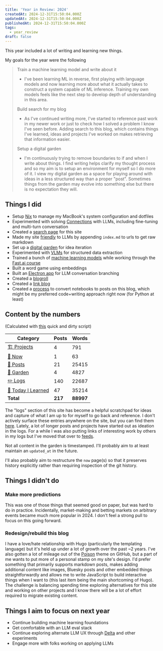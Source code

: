 ```yaml
---
title: 'Year in Review: 2024'
createdAt: 2024-12-31T15:50:04.000Z
updatedAt: 2024-12-31T15:50:04.000Z
publishedAt: 2024-12-31T15:50:04.000Z
tags:
  - year_review
draft: false
---
```


This year included a lot of writing and learning new things.

My goals for the year were the following

> Train a machine learning model and write about it
>
> - I've been learning ML in reverse, first playing with language models and now learning more about what it actually takes to construct a system capable of ML inference. Training my own models feels like the next step to develop depth of understanding in this area.
>
> Build search for my blog
>
> - As I've continued writing more, I've started to reference past work in my newer work or just to check how I solved a problem I know I've seen before. Adding search to this blog, which contains things I've learned, ideas and projects I've worked on makes retrieving that information easier.
>
> Setup a digital garden
>
> - I'm continuously trying to remove boundaries to if and when I write about things. I find writing helps clarify my thought process and so my aim is to setup an environment for myself so I do more of it. I view my digital garden as a space for playing around with ideas in a less structured way than a proper "post". Sometimes things from the garden may evolve into something else but there is no expectation they will.

## Things I did

- Setup [Nix](https://github.com/danielcorin/nix-config/) to manage my MacBook's system configuration and dotfiles
- Experimented with solving [Connections](/tags/connections) with LLMs, including fine-tuning and multi-turn conversation
- Created a [search page](/search) for this site
- Made my site [friendly](/posts/2024/2024-year-in-review/index.md) to LLMs by appending `index.md` to urls to get raw markdown
- Set up a [digital garden](https://github.com/danielcorin/blog/tree/main/content/garden) for idea iteration
- Experimented with [VLMs](/tags/vlms/) for structured data extraction
- Trained a bunch of [machine learning models](/tags/course.fast.ai) while working through the [Fast.ai course](https://course.fast.ai/)
- Built a word game using embeddings
- Built an [Electron app](/projects/delta) for LLM conversation branching
- Created a [blogroll](https://github.com/danielcorin/blog/blob/main/content/garden/inspiration/people.md)
- Created a [link blog](/feeds/link-blog/)
- Created a [process](https://github.com/danielcorin/blog/blob/main/scripts/convert_notebook.py) to convert notebooks to posts on this blog, which might be my preferred code+writing approach right now (for Python at least)

## Content by the numbers

(Calculated with [this](https://github.com/danielcorin/blog/tree/main/scripts/year_review.py) quick and dirty script)

| Category                   | Posts   | Words     |
| -------------------------- | ------- | --------- |
| [🏗️ Projects](/projects)   | 4       | 791       |
| [📍 Now](/now)             | 1       | 63        |
| [📖 Posts](/posts)         | 21      | 25415     |
| [🌱 Garden](https://github.com/danielcorin/blog/tree/main/content/garden)       | 4       | 4827      |
| [✏️ Logs](/logs)           | 140     | 22687     |
| [📝 Today I Learned](/til) | 47      | 35214     |
| **Total**                  | **217** | **88997** |

The "logs" section of this site has become a helpful scratchpad for ideas and capture of what I am up to for myself to go back and reference.
I don't actively surface these entries anywhere on the site, but you can find them [here](/logs).
Lately, a lot of longer posts and projects have started out as ideation in the logs.
For a while I was also putting links of interesting work by others in my logs but I've moved that over to [feeds](/feeds).

Not all content in the garden is timestamped.
I'll probably aim to at least maintain an `updated_at` in the future.

I'll also probably aim to restructure the `now` page(s) so that it preserves history explicitly rather than requiring inspection of the git history.

## Things I didn't do

### Make more predictions

This was one of those things that seemed good on paper, but was hard to do in practice.
Incidentally, market-making and betting markets on arbitrary events became much more popular in 2024.
I don't feel a strong pull to focus on this going forward.

### Redesign/rebuild this blog

I have a love/hate relationship with Hugo (particularly the templating language) but it's held up under a lot of growth over the past ~2 years.
I've also gotten a lot of mileage out of the [Poison](https://github.com/lukeorth/poison) theme on GitHub, but a part of me wants to put more of a personal stamp on my site's design.
I'd prefer something that primarily supports markdown posts, makes adding additional content like images, Bluesky posts and other embedded things straightforwardly and allows me to write JavaScript to build interactive things when I want to (this last item being the main shortcoming of Hugo).
The challenge is balancing spending time exploring alternatives for this site and working on other projects and I know there will be a lot of effort required to migrate existing content.

## Things I aim to focus on next year

- Continue building machine learning foundations
- Get comfortable with an LLM eval stack
- Continue exploring alternate LLM UX through [Delta](/projects/delta) and other experiments
- Engage more with folks working on applying LLMs
